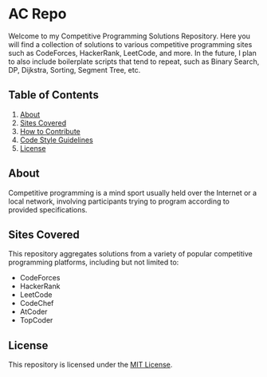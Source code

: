 # AC Repo

Welcome to my Competitive Programming Solutions Repository. Here you will find a collection of solutions to various competitive programming sites such as CodeForces, HackerRank, LeetCode, and more. In the future, I plan to also include boilerplate scripts that tend to repeat, such as Binary Search, DP, Dijkstra, Sorting, Segment Tree, etc.

## Table of Contents

1. [About](#about)
2. [Sites Covered](#sites-covered)
3. [How to Contribute](#how-to-contribute)
4. [Code Style Guidelines](#code-style-guidelines)
5. [License](#license)

## About

Competitive programming is a mind sport usually held over the Internet or a local network, involving participants trying to program according to provided specifications.

## Sites Covered

This repository aggregates solutions from a variety of popular competitive programming platforms, including but not limited to:

- CodeForces
- HackerRank
- LeetCode
- CodeChef
- AtCoder
- TopCoder

## License

This repository is licensed under the [MIT License](LICENSE).

